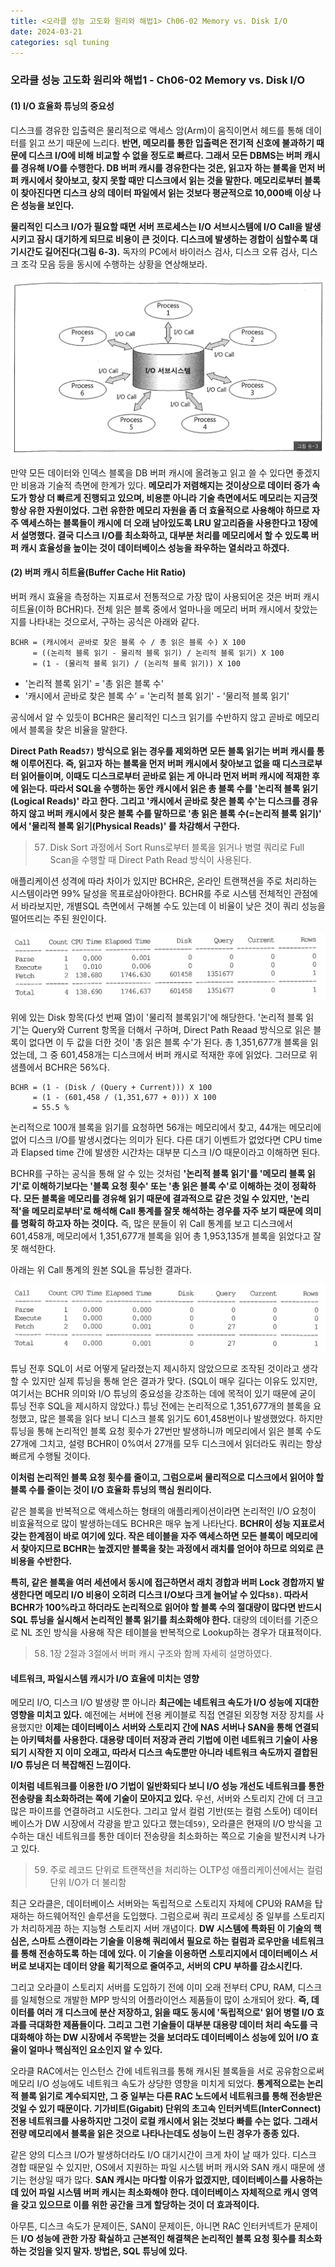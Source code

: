 ```yaml
---
title: <오라클 성능 고도화 원리와 해법1> Ch06-02 Memory vs. Disk I/O
date: 2024-03-21
categories: sql tuning
---
```



### 오라클 성능 고도화 원리와 해법1 - Ch06-02 Memory vs. Disk I/O

#### (1) I/O 효율화 튜닝의 중요성

디스크를 경유한 입출력은 물리적으로 액세스 암(Arm)이 움직이면서 헤드를 통해 데이터를 읽고 쓰기 때문에 느리다. **반면, 메모리를 통한 입출력은 전기적 신호에 불과하기 때문에 디스크 I/O에 비해 비교할 수 없을 정도로 빠르다. 그래서 모든 DBMS는 버퍼 캐시를 경유해 I/O를 수행한다. DB 버퍼 캐시를 경유한다는 것은, 읽고자 하는 블록을 먼저 버퍼 캐시에서 찾아보고, 찾지 못할 때만 디스크에서 읽는 것을 말한다. 메모리로부터 블록이 찾아진다면 디스크 상의 데이터 파일에서 읽는 것보다 평균적으로 10,000배 이상 나은 성능을 보인다.**

**물리적인 디스크 I/O가 필요할 때면 서버 프로세스는 I/O 서브시스템에 I/O Call을 발생시키고 잠시 대기하게 되므로 비용이 큰 것이다. 디스크에 발생하는 경합이 심할수록 대기시간도 길어진다(그림 6-3).** 독자의 PC에서 바이러스 검사, 디스크 오류 검사, 디스크 조각 모음 등을 동시에 수행하는 상황을 연상해보라.

![](/assets/images/sqlp/sqlp1-06-02-1-img6-3.png)

만약 모든 데이터와 인덱스 블록을 DB 버퍼 캐시에 올려놓고 읽고 쓸 수 있다면 좋겠지만 비용과 기술적 측면에 한계가 있다. **메모리가 저렴해지는 것이상으로 데이터 증가 속도가 항상 더 빠르게 진행되고 있으며, 비용뿐 아니라 기술 측면에서도 메모리는 지금껏 항상 유한 자원이었다. 그런 유한한 메모리 자원을 좀 더 효율적으로 사용해야 하므로 자주 액세스하는 블록들이 캐시에 더 오래 남아있도록 LRU 알고리즘을 사용한다고 1장에서 설명했다. 결국 디스크 I/O를 최소화하고, 대부분 처리를 메모리에서 할 수 있도록 버퍼 캐시 효율성을 높이는 것이 데이터베이스 성능을 좌우하는 열쇠라고 하겠다.**

#### (2) 버퍼 캐시 히트율(Buffer Cache Hit Ratio)

버퍼 캐시 효율을 측정하는 지표로서 전통적으로 가장 많이 사용되어온 것은 버퍼 캐시 히트율(이하 BCHR)다. 전체 읽은 블록 중에서 얼마나을 메모리 버퍼 캐시에서 찾았는지를 나타내는 것으로서, 구하는 공식은 아래와 같다.

```
BCHR = (캐시에서 곧바로 찾은 블록 수 / 총 읽은 블록 수) X 100 
     = ((논리적 블록 읽기 - 물리적 블록 읽기) / 논리적 블록 읽기) X 100 
     = (1 - (물리적 블록 읽기) / (논리적 블록 읽기)) X 100
```

- '논리적 블록 읽기' = '총 읽은 블록 수'
- '캐시에서 곧바로 찾은 블록 수’ = '논리적 블록 읽기' - '물리적 블록 읽기'

공식에서 알 수 있듯이 BCHR은 물리적인 디스크 읽기를 수반하지 않고 곧바로 메모리에서 블록을 찾은 비율을 말한다.

**Direct Path Read`57)` 방식으로 읽는 경우를 제외하면 모든 블록 읽기는 버퍼 캐시를 통해 이루어진다. 즉, 읽고자 하는 블록을 먼저 버퍼 캐시에서 찾아보고 없을 때 디스크로부터 읽어들이며, 이때도 디스크로부터 곧바로 읽는 게 아니라 먼저 버퍼 캐시에 적재한 후에 읽는다. 따라서 SQL을 수행하는 동안 캐시에서 읽은 총 블록 수를 '논리적 블록 읽기(Logical Reads)' 라고 한다. 그리고 '캐시에서 곧바로 찾은 블록 수'는 디스크를 경유하지 않고 버퍼 캐시에서 찾은 블록 수를 말하므로 '총 읽은 블록 수(=논리적 블록 읽기)' 에서 '물리적 블록 읽기(Physical Reads)' 를 차감해서 구한다.**

>	57) Disk Sort 과정에서 Sort Runs로부터 블록을 읽거나 병렬 쿼리로 Full Scan을 수행할 때 Direct Path Read 방식이 사용된다.

애플리케이션 성격에 따라 차이가 있지만 BCHR은, 온라인 트랜잭션을 주로 처리하는 시스템이라면 99% 달성을 목표로삼아야한다. BCHR를 주로 시스템 전체적인 관점에서 바라보지만, 개별SQL 측면에서 구해볼 수도 있는데 이 비율이 낮은 것이 쿼리 성능을 떨어뜨리는 주된 원인이다.

![](/assets/images/sqlp/sqlp1-06-02-2-table1.png)

위에 있는 Disk 항목(다섯 번째 열)이 '물리적 블록읽기'에 해당한다. '논리적 블록 읽기'는 Query와 Current 항목을 더해서 구하며, Direct Path Reaad 방식으로 읽은 블록이 없다면 이 두 값을 더한 것이 '총 읽은 블록 수'가 된다. 총 1,351,677개 블록을 읽었는데, 그 중 601,458개는 디스크에서 버퍼 캐시로 적재한 후에 읽었다. 그러므로 위 샘플에서 BCHR은 56%다.

```
BCHR = (1 - (Disk / (Query + Current))) X 100
     = (1 - (601,458 / (1,351,677 + 0))) X 100
     = 55.5 %
```

논리적으로 100개 블록을 읽기를 요청하면 56개는 메모리에서 찾고, 44개는 메모리에 없어 디스크 I/O를 발생시켰다는 의미가 된다. 다른 대기 이벤트가 없었다면 CPU time과 Elapsed time 간에 발생한 시간차는 대부분 디스크 I/O 때문이라고 이해하면 된다.

BCHR를 구하는 공식을 통해 알 수 있는 것처럼 **'논리적 블록 읽기'를 '메모리 블록 읽기'로 이해하기보다는 '블록 요청 횟수' 또는 '총 읽은 블록 수'로 이해하는 것이 정확하다. 모든 블록을 메모리를 경유해 읽기 때문에 결과적으로 같은 것일 수 있지만, '논리적'을 메모리로부터'로 해석해 Call 통계를 잘못 해석하는 경우를 자주 보기 때문에 의미를 명확히 하고자 하는 것이다.** 즉, 많은 분들이 위 Call 통계를 보고 디스크에서 601,458개, 메모리에서 1,351,677개 블록을 읽어 총 1,953,135개 블록을 읽었다고 잘못 해석한다.

아래는 위 Call 통계의 원본 SQL을 튜닝한 결과다.

![](/assets/images/sqlp/sqlp1-06-02-2-table2.png)

튜닝 전후 SQL이 서로 어떻게 달라졌는지 제시하지 않았으므로 조작된 것이라고 생각할 수 있지만 실제 튜닝을 통해 얻은 결과가 맞다. (SQL이 매우 길다는 이유도 있지만, 여기서는 BCHR 의미와 I/O 튜닝의 중요성을 강조하는 데에 목적이 있기 때문에 굳이 튜닝 전후 SQL을 제시하지 않았다.) 튜닝 전에는 논리적으로 1,351,677개의 블록을 요청했고, 많은 블록을 읽다 보니 디스크 블록 읽기도 601,458번이나 발생했었다. 하지만 튜닝을 통해 논리적인 블록 요청 횟수가 27번만 발생하니까 메모리에서 읽은 블록 수도 27개에 그치고, 설령 BCHR이 0%여서 27개를 모두 디스크에서 읽더라도 쿼리는 항상 빠르게 수행될 것이다.

**이처럼 논리적인 블록 요청 횟수를 줄이고, 그럼으로써 물리적으로 디스크에서 읽어야 할 블록 수를 줄이는 것이 I/O 효율화 튜닝의 핵심 원리이다.**

같은 블록을 반복적으로 액세스하는 형태의 애플리케이션이라면 논리적인 I/O 요청이 비효율적으로 많이 발생하는데도 BCHR은 매우 높게 나타난다. **BCHR이 성능 지표로서 갖는 한계점이 바로 여기에 있다. 작은 테이블을 자주 액세스하면 모든 블록이 메모리에 서 찾아지므로 BCHR는 높겠지만 블록을 찾는 과정에서 래치를 얻어야 하므로 의외로 큰 비용을 수반한다.**

**특히, 같은 블록을 여러 세션에서 동시에 접근하면서 래치 경합과 버퍼 Lock 경합까지 발생한다면 메모리 I/O 비용이 오히려 디스크 I/O보다 크게 늘어날 수 있다`58)`. 따라서 BCHR가 100%라고 하더라도 논리적으로 읽어야 할 블록 수의 절대량이 많다면 반드시 SQL 튜닝을 실시해서 논리적인 블록 읽기를 최소화해야 한다.** 대량의 데이터를 기준으로 NL 조인 방식을 사용해 작은 테이블을 반복적으로 Lookup하는 경우가 대표적이다.

>	58) 1장 2절과 3절에서 버퍼 캐시 구조와 함께 자세히 설명하였다.

#### 네트워크, 파일시스템 캐시가 I/O 효율에 미치는 영향

메모리 I/O, 디스크 I/O 발생량 뿐 아니라 **최근에는 네트워크 속도가 I/O 성능에 지대한 영향을 미치고 있다.** 예전에는 서버에 전용 케이블로 직접 연결된 외장형 저장 장치를 사용했지만 **이제는 데이터베이스 서버와 스토리지 간에 NAS 서버나 SAN을 통해 연결되는 아키텍처를 사용한다. 대용량 데이터 저장과 관리 기법에 이런 네트워크 기술이 사용되기 시작한 지 이미 오래고, 따라서 디스크 속도뿐만 아니라 네트워크 속도까지 결합된 I/O 튜닝은 더 복잡해진 느낌이다.**

**이처럼 네트워크를 이용한 I/O 기법이 일반화되다 보니 I/O 성능 개선도 네트워크를 통한 전송량을 최소화하려는 쪽에 기술이 모아지고 있다.** 우선, 서버와 스토리지 간에 더 크고 많은 파이프를 연결하려고 시도한다. 그리고 앞서 컬럼 기반(또는 컬럼 스토어) 데이터베이스가 DW 시장에서 각광을 받고 있다고 했는데`59)`, 오라클은 현재의 I/O 방식을 고수하는 대신 네트워크를 통한 데이터 전송량을 최소화하는 쪽으로 기술을 발전시켜 나가고 있다.

>	59) 주로 레코드 단위로 트랜잭션을 처리하는 OLTP성 애플리케이션에서는 컬럼 단위 I/O가 더 불리함

최근 오라클은, 데이터베이스 서버와는 독립적으로 스토리지 자체에 CPU와 RAM을 탑재하는 하드웨어적인 솔루션을 도입했다. 그럼으로써 쿼리 프로세싱 중 일부를 스토리지가 처리하게끔 하는 지능형 스토리지 서버 개념이다. **DW 시스템에 특화된 이 기술의 핵심은, 스마트 스캔이라는 기술을 이용해 쿼리에서 필요로 하는 컬럼과 로우만을 네트워크를 통해 전송하도록 하는 데에 있다. 이 기술을 이용하면 스토리지에서 데이터베이스 서버로 보내지는 데이터 양을 획기적으로 줄여주고, 서버의 CPU 부하를 감소시킨다.**

그리고 오라클이 스토리지 서버를 도입하기 전에 이미 오래 전부터 CPU, RAM, 디스크를 일체형으로 개발한 MPP 방식의 어플라이언스 제품들이 많이 소개되어 왔다. **즉, 데이터를 여러 개 디스크에 분산 저장하고, 읽을 때도 동시에 '독립적으로' 읽어 병렬 I/O 효과를 극대화한 제품들이다. 그리고 그런 기술들이 대부분 대용량 데이터 처리 속도를 극대화해야 하는 DW 시장에서 주목받는 것을 보더라도 데이터베이스 성능에 있어 I/O 효율이 얼마나 핵심적인 요소인지 알 수 있다.**

오라클 RAC에서는 인스턴스 간에 네트워크를 통해 캐시된 블록들을 서로 공유함으로써 메모리 I/O 성능에도 네트워크 속도가 상당한 영향을 미치게 되었다. **통계적으로는 논리적 블록 읽기로 계수되지만, 그 중 일부는 다른 RAC 노드에서 네트워크를 통해 전송받은 것일 수 있기 때문이다. 기가비트(Gigabit) 단위의 초고속 인터커넥트(InterConnect) 전용 네트워크를 사용하지만 그것이 로컬 캐시에서 읽는 것보다 빠를 수는 없다. 그래서 전량 메모리에서 블록을 읽은 것으로 나타나는데도 성능이 느린 경우가 종종 있다.**

같은 양의 디스크 I/O가 발생하더라도 I/O 대기시간이 크게 차이 날 때가 있다. 디스크 경합 때문일 수 있지만, OS에서 지원하는 파일 시스템 버퍼 캐시와 SAN 캐시 때문에 생기는 현상일 때가 많다. **SAN 캐시는 마다할 이유가 없겠지만, 데이터베이스를 사용하는 데 있어 파일 시스템 버퍼 캐시는 최소화해야 한다. 데이터베이스 자체적으로 캐시 영역을 갖고 있으므로 이를 위한 공간을 크게 할당하는 것이 더 효과적이다.**

아무튼, 디스크 속도가 문제이든, SAN이 문제이든, 아니면 RAC 인터커넥트가 문제이든 **I/O 성능에 관한 가장 확실하고 근본적인 해결책은 논리적인 블록 요청 횟수를 최소화하는 것임을 잊지 말자. 방법은, SQL 튜닝에 있다.**

